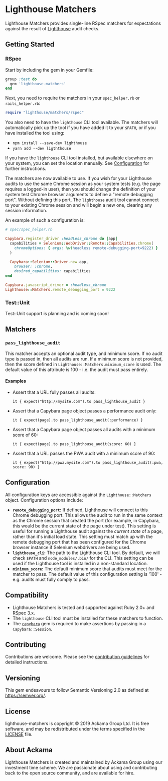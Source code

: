 # Lighthouse Matchers

Lighthouse Matchers provides single-line RSpec matchers for 
expectations against the result of [Lighthouse](https://developers.google.com/web/tools/lighthouse/) 
audit checks.

## Getting Started

### RSpec

Start by including the gem in your Gemfile:

``` ruby
group :test do
  gem 'lighthouse-matchers'
end
```

Next, you need to require the matchers in your `spec_helper.rb` or `rails_helper.rb`:

``` ruby
require "lighthouse/matchers/rspec"
```

You also need to have the `lighthouse` CLI tool available. The matchers will automatically pick up the tool
if you have added it to your `$PATH`, or if you have installed the tool using: 

* `npm install --save-dev lighthouse` 
* `yarn add --dev ligththouse`

If you have the `lighthouse` CLI tool installed, but available elsewhere on your system, you can set the location manually.
See [Configuration](#configuration) for further instructions.

The matchers are now available to use. If you wish for your Lighthouse audits to use the same Chrome session
as your system tests (e.g. the page requires a logged-in user), then you should 
change the definition of your system test Chrome browser arguments to define a "remote debugging port". Without
defining this port, The `lighthouse` audit tool cannot connect to your existing Chrome session and will begin a new
one, clearing any session information.

An example of such a configuration is:

``` ruby
# spec/spec_helper.rb

Capybara.register_driver :headless_chrome do |app|
  capabilities = Selenium::WebDriver::Remote::Capabilities.chrome(
    chromeOptions: { args: %w(headless remote-debugging-port=9222) }
  )

  Capybara::Selenium::Driver.new app,
    browser: :chrome,
    desired_capabilities: capabilities
end

Capybara.javascript_driver = :headless_chrome
Lighthouse::Matchers.remote_debugging_port = 9222
```

### Test::Unit

Test::Unit support is planning and is coming soon!

## Matchers

### `pass_lighthouse_audit` 

This matcher accepts an optional audit type, and minimum score. 
If no audit type is passed in, then all audits are run. If a minimum score is not provided, then the score defined 
in `Lighthouse::Matchers.minimum_score` is used. The default value of this attribute is 100 - i.e. the audit must pass 
entirely.

#### Examples

* Assert that a URL fully passes all audits:
  ```
  it { expect("http://mysite.com").to pass_lighthouse_audit }
  ```
* Assert that a Capybara page object passes a performance audit only:
  ```
  it { expect(page).to pass_lighthouse_audit(:performance) }
  ```
* Assert that a Capybara page object passes all audits with a minimum score of 60:
  ``` 
  it { expect(page).to pass_lighthouse_audit(score: 60) }
  ```
* Assert that a URL passes the PWA audit with a minimum score of 90:
  ```
  it { expect("http://pwa.mysite.com").to pass_lighthouse_audit(:pwa, score: 90) }
  ```

## Configuration

All configuration keys are accessible against the `Lighthouse::Matchers` object. Configuration options include:

* **`remote_debugging_port`:** If defined, Lighthouse will connect to this Chrome debugging port. 
  This allows the audit to run in the same context as the Chrome session that created the port 
  (for example, in Capybara, this would be the current state of the page under test). This setting is useful for 
  running a Lighthouse audit against the _current state_ of a page, rather than it's initial load state. This setting
  must match up with the remote debugging port that has been configured for the Chrome browser instance if 
  Selenium webdrivers are being used.
* **`lighthouse_cli`:** The path to the Lighthouse CLI tool. By default, we will check `$PATH` and `node_modules/.bin/`
  for the CLI. This setting can be used if the Lighthouse tool is installed in a non-standard location.
* **`minimum_score`:** The default minimum score that audits must meet for the matcher to pass. 
  The default value of this configuration setting is '100' - e.g. audits must fully comply to pass.

## Compatibility

* Lighthouse Matchers is tested and supported against Ruby 2.0+ and RSpec 3.x. 
* The `lighthouse` CLI tool must be installed for these matchers to function.
* The [`capybara`](https://rubygems.org/gems/capybara) gem is required to make assertions 
  by passing in a `Capybara::Session`.

## Contributing

Contributions are welcome. 
Please see the [contribution guidelines](https://github.com/ackama/lighthouse-matchers/blob/master/CONTRIBUTING.md) 
for detailed instructions.

## Versioning

This gem endeavours to follow Semantic Versioning 2.0 as defined at https://semver.org/.

## License

lighthouse-matchers is copyright © 2019 Ackama Group Ltd.
It is free software, and may be redistributed under the terms specified in the 
[LICENSE](https://github.com/ackama/lighthouse-matchers/blob/master/LICENSE.txt) file.


## About Ackama

Lighthouse Matchers is created and maintained by Ackama Group using our investment time scheme. 
We are passionate about using and contributing back to the open source community, and are available for hire.